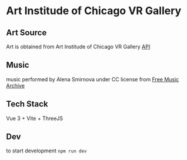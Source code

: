 # Art Institude of Chicago VR Gallery

## Art Source
Art is obtained from Art Institude of Chicago VR Gallery [API](https://api.artic.edu/docs/)


## Music
music performed by Alena Smirnova under CC license from [Free Music Archive](https://freemusicarchive.org/music/alena-smirnova)

## Tech Stack 
Vue 3 + Vite + ThreeJS

## Dev
to start development `npm run dev`


